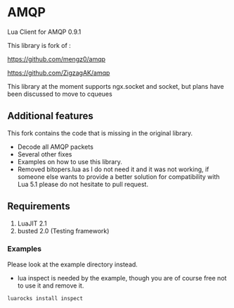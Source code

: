 # AMQP

Lua Client for AMQP 0.9.1

This library is fork of : 

https://github.com/mengz0/amqp

https://github.com/ZigzagAK/amqp

This library at the moment supports ngx.socket and socket, but plans have been discussed to move to cqueues

## Additional features

This fork contains the code that is missing in the original library.

* Decode all AMQP packets
* Several other fixes
* Examples on how to use this library.
* Removed bitopers.lua as I do not need it and it was not working, if someone else wants to provide a better solution for compatibility with Lua 5.1 please do not hesitate to pull request.

## Requirements

1. LuaJIT 2.1
2. busted 2.0 (Testing framework)

### Examples

Please look at the example directory instead.

* lua inspect is needed by the example, though you are of course free not to use it and remove it.

```
luarocks install inspect
```
